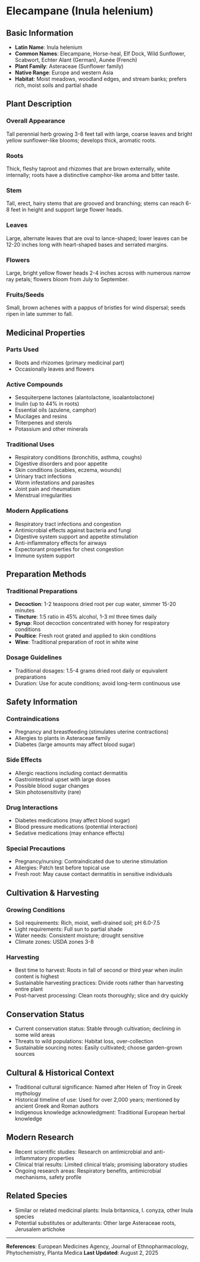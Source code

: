 # Elecampane (Inula helenium)

## Basic Information
- **Latin Name**: Inula helenium
- **Common Names**: Elecampane, Horse-heal, Elf Dock, Wild Sunflower, Scabwort, Echter Alant (German), Aunée (French)
- **Plant Family**: Asteraceae (Sunflower family)
- **Native Range**: Europe and western Asia
- **Habitat**: Moist meadows, woodland edges, and stream banks; prefers rich, moist soils and partial shade

## Plant Description

### Overall Appearance
Tall perennial herb growing 3-8 feet tall with large, coarse leaves and bright yellow sunflower-like blooms; develops thick, aromatic roots.

### Roots
Thick, fleshy taproot and rhizomes that are brown externally, white internally; roots have a distinctive camphor-like aroma and bitter taste.

### Stem
Tall, erect, hairy stems that are grooved and branching; stems can reach 6-8 feet in height and support large flower heads.

### Leaves
Large, alternate leaves that are oval to lance-shaped; lower leaves can be 12-20 inches long with heart-shaped bases and serrated margins.

### Flowers
Large, bright yellow flower heads 2-4 inches across with numerous narrow ray petals; flowers bloom from July to September.

### Fruits/Seeds
Small, brown achenes with a pappus of bristles for wind dispersal; seeds ripen in late summer to fall.

## Medicinal Properties

### Parts Used
- Roots and rhizomes (primary medicinal part)
- Occasionally leaves and flowers

### Active Compounds
- Sesquiterpene lactones (alantolactone, isoalantolactone)
- Inulin (up to 44% in roots)
- Essential oils (azulene, camphor)
- Mucilages and resins
- Triterpenes and sterols
- Potassium and other minerals

### Traditional Uses
- Respiratory conditions (bronchitis, asthma, coughs)
- Digestive disorders and poor appetite
- Skin conditions (scabies, eczema, wounds)
- Urinary tract infections
- Worm infestations and parasites
- Joint pain and rheumatism
- Menstrual irregularities

### Modern Applications
- Respiratory tract infections and congestion
- Antimicrobial effects against bacteria and fungi
- Digestive system support and appetite stimulation
- Anti-inflammatory effects for airways
- Expectorant properties for chest congestion
- Immune system support

## Preparation Methods

### Traditional Preparations
- **Decoction**: 1-2 teaspoons dried root per cup water, simmer 15-20 minutes
- **Tincture**: 1:5 ratio in 45% alcohol, 1-3 ml three times daily
- **Syrup**: Root decoction concentrated with honey for respiratory conditions
- **Poultice**: Fresh root grated and applied to skin conditions
- **Wine**: Traditional preparation of root in white wine

### Dosage Guidelines
- Traditional dosages: 1.5-4 grams dried root daily or equivalent preparations
- Duration: Use for acute conditions; avoid long-term continuous use

## Safety Information

### Contraindications
- Pregnancy and breastfeeding (stimulates uterine contractions)
- Allergies to plants in Asteraceae family
- Diabetes (large amounts may affect blood sugar)

### Side Effects
- Allergic reactions including contact dermatitis
- Gastrointestinal upset with large doses
- Possible blood sugar changes
- Skin photosensitivity (rare)

### Drug Interactions
- Diabetes medications (may affect blood sugar)
- Blood pressure medications (potential interaction)
- Sedative medications (may enhance effects)

### Special Precautions
- Pregnancy/nursing: Contraindicated due to uterine stimulation
- Allergies: Patch test before topical use
- Fresh root: May cause contact dermatitis in sensitive individuals

## Cultivation & Harvesting

### Growing Conditions
- Soil requirements: Rich, moist, well-drained soil; pH 6.0-7.5
- Light requirements: Full sun to partial shade
- Water needs: Consistent moisture; drought sensitive
- Climate zones: USDA zones 3-8

### Harvesting
- Best time to harvest: Roots in fall of second or third year when inulin content is highest
- Sustainable harvesting practices: Divide roots rather than harvesting entire plant
- Post-harvest processing: Clean roots thoroughly; slice and dry quickly

## Conservation Status
- Current conservation status: Stable through cultivation; declining in some wild areas
- Threats to wild populations: Habitat loss, over-collection
- Sustainable sourcing notes: Easily cultivated; choose garden-grown sources

## Cultural & Historical Context
- Traditional cultural significance: Named after Helen of Troy in Greek mythology
- Historical timeline of use: Used for over 2,000 years; mentioned by ancient Greek and Roman authors
- Indigenous knowledge acknowledgment: Traditional European herbal knowledge

## Modern Research
- Recent scientific studies: Research on antimicrobial and anti-inflammatory properties
- Clinical trial results: Limited clinical trials; promising laboratory studies
- Ongoing research areas: Respiratory benefits, antimicrobial mechanisms, safety profile

## Related Species
- Similar or related medicinal plants: Inula britannica, I. conyza, other Inula species
- Potential substitutes or adulterants: Other large Asteraceae roots, Jerusalem artichoke

---

**References**: European Medicines Agency, Journal of Ethnopharmacology, Phytochemistry, Planta Medica
**Last Updated**: August 2, 2025